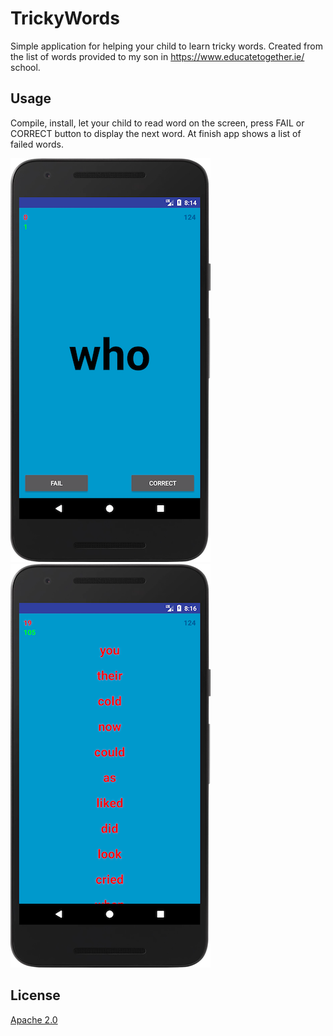 # TrickyWords
Simple application for helping your child to learn tricky words.
Created from the list of words provided to my son in https://www.educatetogether.ie/ school.

## Usage 

Compile, install, let your child to read word on the screen, press FAIL or CORRECT button to display the next word.
At finish app shows a list of failed words.

![alt text](/distr/progress.png) ![alt text](/distr/result.png)
 

## License
[Apache 2.0](http://www.apache.org/licenses/LICENSE-2.0.html)
 
